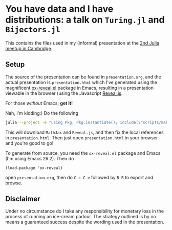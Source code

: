 # You have data and I have distributions: a talk on `Turing.jl` and `Bijectors.jl`
This contains the files used in my (informal) presentation at the [2nd Julia meetup in Cambridge](https://www.meetup.com/London-Julia-User-Group/events/265586612/).

## Setup
The source of the presentation can be found in `presentation.org`, and the actual presentation is `presentation.html` which I've generated using the magnificent [ox-reveal.el](https://github.com/yjwen/org-reveal) package in Emacs, resulting in a presentation viewable in the browser (using the Javascript [Reveal.js](https://github.com/hakimel/reveal.js/).

For those *without* Emacs; **get it!** 

Nah, I'm kidding:) Do the following
```sh
julia --project -e "using Pkg; Pkg.instantiate(); include(\"scripts/make.jl\")"
```
This will download `MathJax` and `Reveal.js`, and then fix the local references in `presentation.html`. Then just open `presentation.html` in your browser and you're good to go!

To generate from source, you need the `ox-reveal.el` package and Emacs (I'm using Emacs 26.2). Then do
```emacs-lisp
(load-package 'ox-reveal)
```
open `presentation.org`, then do `C-c C-e` followed by `R B` to export and browse.

## Disclaimer
Under no circumstance do I take any responsibility for monetary loss in the process of running an ice-cream parlour. The strategy outlined is by no means a guaranteed success despite the wording used in the presentation.
